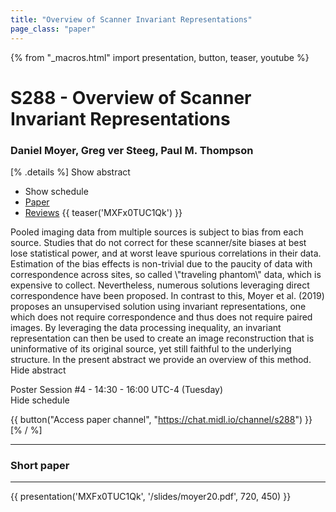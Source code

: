 ```yaml
---
title: "Overview of Scanner Invariant Representations"
page_class: "paper"
---
```


{% from "_macros.html" import presentation, button, teaser, youtube %}

# S288 - Overview of Scanner Invariant Representations

### Daniel Moyer, Greg ver Steeg, Paul M. Thompson

[% .details %]
<a class="toggle_visibility" data-selector=".abstract" data-level="3">Show abstract</a>
- <a class="toggle_visibility" data-selector=".schedule" data-level="3">Show schedule</a>
- <a href="https://openreview.net/pdf?id=yqm9RD_XHT">Paper</a>
- <a href="https://openreview.net/forum?id=yqm9RD_XHT">Reviews</a>
{{ teaser('MXFx0TUC1Qk') }}

<p>
    <span class="abstract">
        Pooled imaging data from multiple sources is subject to bias from each source. Studies that do not correct for these scanner/site biases at best lose statistical power, and at worst leave spurious correlations in their data. Estimation of the bias effects is non-trivial due to the paucity of data with correspondence across sites, so called \"traveling phantom\" data, which is expensive to collect. Nevertheless, numerous solutions leveraging direct correspondence have been proposed. In contrast to this, Moyer et al. (2019) proposes an unsupervised solution using invariant representations, one which does not require correspondence and thus does not require paired images. By leveraging the data processing inequality, an invariant representation can then be used to create an image reconstruction that is uninformative of its original source, yet still faithful to the underlying structure. In the present abstract we provide an overview of this method.
        <br>
        <span class="actions"><a class="toggle_visibility" data-level="2">Hide abstract</a></span>
    </span>
</p>

<p>
    <span class="schedule">
        Poster Session #4  - 14:30 - 16:00 UTC-4 (Tuesday)
        <br>
        <span class="actions"><a class="toggle_visibility" data-level="2">Hide schedule</a></span>
    </span>
</p>

{{ button("Access paper channel", "https://chat.midl.io/channel/s288") }}
[% / %]

---

### Short paper

---

{{ presentation('MXFx0TUC1Qk', '/slides/moyer20.pdf', 720, 450) }}